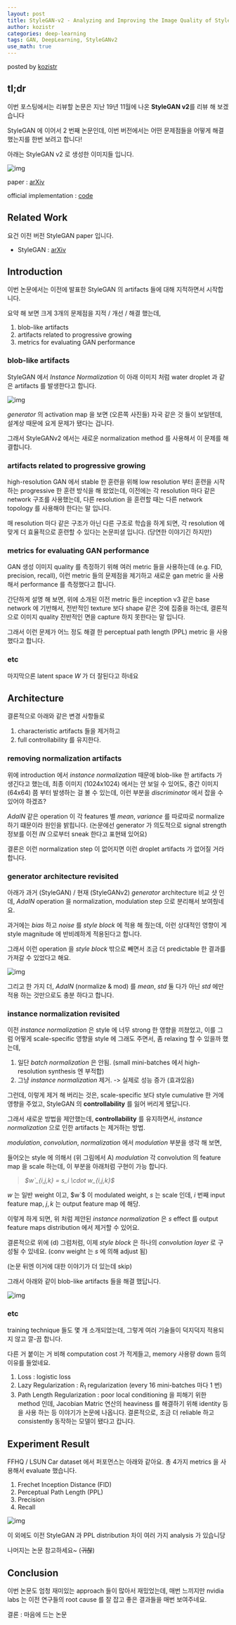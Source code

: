 ```yaml
---
layout: post
title: StyleGAN-v2 - Analyzing and Improving the Image Quality of StyleGAN
author: kozistr
categories: deep-learning
tags: GAN, DeepLearning, StyleGANv2
use_math: true
---
```


posted by [kozistr](http://kozistr.tech)

## tl;dr

이번 포스팅에서는 리뷰할 논문은 지난 19년 11월에 나온 **StyleGAN v2**를 리뷰 해 보겠습니다

StyleGAN 에 이어서 2 번째 논문인데, 이번 버전에서는 어떤 문제점들을 어떻게 해결했는지를 한번 보려고 합니다!

아래는 StyleGAN v2 로 생성한 이미지들 입니다.

![img](/assets/StyleGANv2/stylegan2-teaser-1024x256.png)

paper : [arXiv](https://arxiv.org/pdf/1912.04958.pdf)

official implementation : [code](https://github.com/NVlabs/stylegan2)

## Related Work

요건 이전 버전 StyleGAN paper 입니다.

* StyleGAN : [arXiv](https://arxiv.org/pdf/1812.04948.pdf)

## Introduction

이번 논문에서는 이전에 발표한 StyleGAN 의 artifacts 들에 대해 지적하면서 시작합니다.

요약 해 보면 크게 3개의 문제점을 지적 / 개선 / 해결 했는데, 

1. blob-like artifacts
2. artifacts related to progressive growing
3. metrics for evaluating GAN performance

### blob-like artifacts

StyleGAN 에서 *Instance Normalization* 이 아래 이미지 처럼 water droplet 과 같은 artifacts 를 발생한다고 합니다. 

![img](/assets/StyleGANv2/droplet-llike-artifacts.png)

*generator* 의 activation map 을 보면 (오른쪽 사진들) 자국 같은 것 들이 보일텐데, 설계상 때문에 요게 문제가 됐다는 겁니다.

그래서 StyleGANv2 에서는 새로운 normalization method 를 사용해서 이 문제를 해결합니다.

### artifacts related to progressive growing

high-resolution GAN 에서 stable 한 훈련을 위해 low resolution 부터 훈련을 시작하는 progressive 한 훈련 방식을 해 왔었는데,
이전에는 각 resolution 마다 같은 network 구조를 사용했는데, 다른 resolution 을 훈련할 때는 다른 network topology 를 사용해야 한다는 말 입니다.

매 resolution 마다 같은 구조가 아닌 다른 구조로 학습을 하게 되면, 각 resolution 에 맞게 더 효율적으로 훈련할 수 있다는 논문피셜 입니다.
(당연한 이야기긴 하지만)

### metrics for evaluating GAN performance

GAN 생성 이미지 quality 를 측정하기 위해 여러 metric 들을 사용하는데 (e.g. FID, precision, recall),
이런 metric 들의 문제점을 제기하고 새로운 gan metric 을 사용해서 performance 를 측정했다고 합니다.

간단하게 설명 해 보면, 위에 소개된 이전 metric 들은 inception v3 같은 base network 에 기반해서, 전반적인 texture 보다 shape 같은 것에 집중을 하는데,
결론적으로 이미지 quality 전반적인 면을 capture 하지 못한다는 말 입니다.

그래서 이런 문제가 어느 정도 해결 한 perceptual path length (PPL) metric 을 사용했다고 합니다.
 
### etc

마지막으론 latent space $W$ 가 더 잘된다고 하네요
 
## Architecture

결론적으로 아래와 같은 변경 사항들로 

1. characteristic artifacts 들을 제거하고 
2. full controllability 를 유지한다.

### removing normalization artifacts 

위에 introduction 에서 *instance normalization* 때문에 blob-like 한 artifacts 가 생긴다고 했는데,
최종 이미지 (1024x1024) 에서는 안 보일 수 있어도, 중간 이미지 (64x64) 쯤 부터 발생하는 걸 볼 수 있는데, 
이런 부분을 *discriminator* 에서 잡을 수 있어야 하겠죠?

*AdaIN* 같은 operation 이 각 features 별 *mean*, *variance* 를 따로따로 normalize 하기 떄문이라 원인을 밝힙니다.
(논문에선 generator 가 의도적으로 signal strength 정보를 이전 *IN* 으로부터 sneak 한다고 표현돼 있어요)

결론은 이런 normalization step 이 없어지면 이런 droplet artifacts 가 없어질 거라 합니다.

### generator architecture revisited

아래가 과거 (StyleGAN) / 현재 (StyleGANv2) *generator* architecture 비교 샷 인데, 
*AdaIN* operation 을 normalization, modulation step 으로 분리해서 보여줬네요.

과거에는 *bias* 하고 *noise* 를 *style block* 에 적용 해 줬는데, 이런 상대적인 영향이 게 style magnitude 에 반비례하게 적용된다고 합니다.

그래서 이런 operation 을 *style block* 밖으로 빼면서 조금 더 predictable 한 결과를 가져갈 수 있었다고 해요.

![img](/assets/StyleGANv2/stylegan2-architecture.png)

그리고 한 가지 더, *AdaIN* (normalize & mod) 를 *mean*, *std* 둘 다가 아닌 *std* 에만 적용 하는 것만으로도 충분 하다고 합니다.

### instance normalization revisited

이전 *instance normalization* 은 style 에 너무 strong 한 영향을 끼쳤었고, 이를 그럼 어떻게 scale-specific 영향을 style 에 그래도 주면서, 좀 relaxing 할 수 있을까 했는데,

1. 일단 *batch normalization* 은 안됨. (small mini-batches 에서 high-resolution synthesis 엔 부적합)
2. 그냥 *instance normalization* 제거. -> 실제로 성능 증가 (효과있음)

그런데, 이렇게 제거 해 버리는 것은, scale-specific 보다 style cumulative 한 거에 영향을 주었고, 
StyleGAN 의 **controllability** 를 잃어 버리게 됐답니다.

그래서 새로운 방법을 제안했는데, **controllability** 를 유지하면서, *instance normalization* 으로 인한 artifacts 는 제거하는 방법.

*modulation*, *convolution*, *normalization* 에서 *modulation* 부분을 생각 해 보면,

들어오는 style 에 의해서 (위 그림에서 A) *modulation* 각 convolution 의 feature map 을 scale 하는데,
이 부분을 아래처럼 구현이 가능 합니다.

> *$w`_{i,j,k} = s_i \cdot w_{i,j,k}$*

$w$ 는 일반 weight 이고, $w`$ 이 modulated weight, $s$ 는 scale 인데, $i$ 번째 input feature map, $j,k$ 는 output feature map 에 해당. 

이렇게 하게 되면, 위 처럼 제안된 *instance normalization* 은 $s$ effect 를 output feature maps distribution 에서 제거할 수 있어요.

결론적으로 위에 (d) 그럼처럼, 이제 *style block* 은 하나의 *convolution layer* 로 구성될 수 있네요. (conv weight 는 $s$ 에 의해 adjust 됨)

(논문 뒤엔 이거에 대한 이야기가 더 있는데 skip)

그래서 아래와 같이 blob-like artifacts 들을 해결 했답니다.

![img](/assets/StyleGANv2/stylegan2-resolve-artifacts.png)

### etc

training technique 들도 몇 개 소개되었는데, 그렇게 여러 기술들이 덕지덕지 적용되지 않고 깔-끔 합니다.

다른 거 붙이는 거 비해 computation cost 가 적게들고, memory 사용량 down 등의 이유를 들었네요.

1. Loss : logistic loss
2. Lazy Regularization : $R_1$ regularization (every 16 mini-batches 마다 1 번)
3. Path Length Regularization : poor local conditioning 을 피해기 위한 method 인데, Jacobian Matric 연산의 heaviness 를 해결하기 위해 identity 등을 사용 하는 등 이야기가 논문에 나옵니다.
결론적으로, 조금 더 reliable 하고 consistently 동작하는 모델이 됐다고 캅니다.

## Experiment Result

FFHQ / LSUN Car dataset 에서 퍼포먼스는 아래와 같아요. 총 4가지 metrics 을 사용해서 evaluate 했습니다.

1. Frechet Inception Distance (FID)
2. Perceptual Path Length (PPL)
3. Precision
4. Recall

![img](/assets/StyleGANv2/stylegan2-results.png)

이 외에도 이전 StyleGAN 과 PPL distribution 차이 여러 가지 analysis 가 있습니당

나머지는 논문 참고하세요~ (~~귀찮~~)

## Conclusion

이번 논문도 엄청 재미있는 approach 들이 많아서 재밌었는데,
매번 느끼지만 nvidia labs 는 이전 연구들의 root cause 를 잘 잡고 좋은 결과들을
매번 보여주네요.

결론 : 마음에 드는 논문
